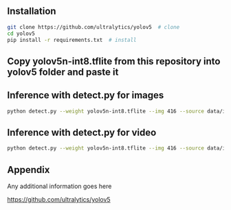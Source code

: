 
## Installation

```bash
git clone https://github.com/ultralytics/yolov5  # clone
cd yolov5
pip install -r requirements.txt  # install
```
## Copy yolov5n-int8.tflite from this repository into yolov5 folder and paste it

## Inference with detect.py for images

```bash
python detect.py --weight yolov5n-int8.tflite --img 416 --source data/images/bus.jpg
```
## Inference with detect.py for video

```bash
python detect.py --weight yolov5n-int8.tflite --img 416 --source data/images/elephant.mp4
```



    
## Appendix

Any additional information goes here

https://github.com/ultralytics/yolov5
